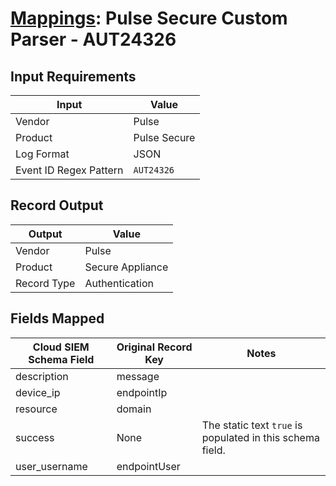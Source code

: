# [Mappings](README.md): Pulse Secure Custom Parser - AUT24326

## Input Requirements

|Input|Value|
|-----|-----|
|Vendor|Pulse|
|Product|Pulse Secure|
|Log Format|JSON|
|Event ID Regex Pattern|`AUT24326`|

## Record Output

|Output|Value|
|------|-----|
|Vendor|Pulse|
|Product|Secure Appliance|
|Record Type|Authentication|

## Fields Mapped

|Cloud SIEM Schema Field|Original Record Key|Notes|
|-----------------------|-------------------|-----|
|description|message||
|device_ip|endpointIp||
|resource|domain||
|success|None|The static text `true` is populated in this schema field.|
|user_username|endpointUser||

